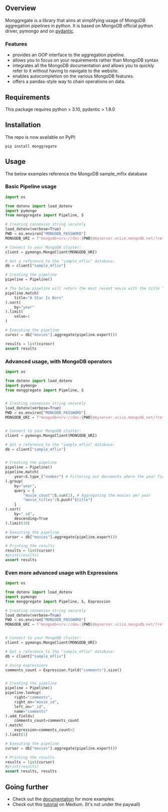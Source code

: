 ## **Overview**

Monggregate is a library that aims at simplifying usage of MongoDB aggregation pipelines in python.
It is based on MongoDB official python driver, pymongo and on [pydantic](https://pydantic-docs.helpmanual.io/).

### Features


- provides an OOP interface to the aggregation pipeline.
- allows you to focus on your requirements rather than MongoDB syntax
- integrates all the MongoDB documentation and allows you to quickly refer to it without having to navigate to the website.
- enables autocompletion on the various MongoDB features.
- offers a pandas-style way to chain operations on data.

## **Requirements**

This package requires python > 3.10, pydantic > 1.8.0

## **Installation**

The repo is now available on PyPI:

```shell
pip install monggregate
```


## **Usage**

The below examples reference the MongoDB sample_mflix database

### Basic Pipeline usage

```python
import os

from dotenv import load_dotenv 
import pymongo
from monggregate import Pipeline, S

# Creating connexion string securely
load_dotenv(verbose=True)
PWD = os.environ["MONGODB_PASSWORD"]
MONGODB_URI = f"mongodb+srv://dev:{PWD}@myserver.xciie.mongodb.net/?retryWrites=true&w=majority"

# Connect to your MongoDB cluster:
client = pymongo.MongoClient(MONGODB_URI)

# Get a reference to the "sample_mflix" database:
db = client["sample_mflix"]

# Creating the pipeline
pipeline = Pipeline()

# The below pipeline will return the most recent movie with the title "A Star is Born"
pipeline.match(
    title="A Star Is Born"
).sort(
    by="year"
).limit(
    value=1
)

# Executing the pipeline
curosr = db["movies"].aggregate(pipeline.export())

results = list(curosr)
assert results
```



### Advanced usage, with MongoDB operators


```python
import os

from dotenv import load_dotenv 
import pymongo
from monggregate import Pipeline, S


# Creating connexion string securely
load_dotenv(verbose=True)
PWD = os.environ["MONGODB_PASSWORD"]
MONGODB_URI = f"mongodb+srv://dev:{PWD}@myserver.xciie.mongodb.net/?retryWrites=true&w=majority"


# Connect to your MongoDB cluster:
client = pymongo.MongoClient(MONGODB_URI)

# Get a reference to the "sample_mflix" database:
db = client["sample_mflix"]


# Creating the pipeline
pipeline = Pipeline()
pipeline.match(
    year=S.type_("number") # Filtering out documents where the year field is not a number
).group(
    by="year",
    query = {
        "movie_count":S.sum(1), # Aggregating the movies per year
        "movie_titles":S.push("$title")
    }
).sort(
    by="_id",
    descending=True
).limit(10)

# Executing the pipeline
cursor = db["movies"].aggregate(pipeline.export())

# Printing the results
results = list(cursor)
#print(results)
assert results

```

### Even more advanced usage with Expressions

```python
import os

from dotenv import load_dotenv 
import pymongo
from monggregate import Pipeline, S, Expression

# Creating connexion string securely
load_dotenv(verbose=True)
PWD = os.environ["MONGODB_PASSWORD"]
MONGODB_URI = f"mongodb+srv://dev:{PWD}@myserver.xciie.mongodb.net/?retryWrites=true&w=majority"


# Connect to your MongoDB cluster:
client = pymongo.MongoClient(MONGODB_URI)

# Get a reference to the "sample_mflix" database:
db = client["sample_mflix"]

# Using expressions
comments_count = Expression.field("comments").size()


# Creating the pipeline
pipeline = Pipeline()
pipeline.lookup(
    right="comments",
    right_on="movie_id",
    left_on="_id",
    name="comments"
).add_fields(
    comments_count=comments_count
).match(
    expression=comments_count>2
).limit(1)

# Executing the pipeline
cursor = db["movies"].aggregate(pipeline.export())

# Printing the results
results = list(cursor)
#print(results)
assert results, results


```


## **Going further**

* Check out the [documentation](https://vianneymi.github.io/monggregate/) for more examples.
* Check out this [tutorial](https://medium.com/@vianney.mixtur_39698/mongo-db-aggregations-pipelines-made-easy-with-monggregate-680b322167d2) on Medium. (It's not under the paywall)

